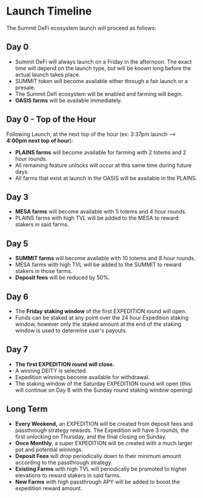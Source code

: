 # Launch Timeline

The Summit DeFi ecosystem launch will proceed as follows:

## Day 0

* Summit DeFi will always launch on a Friday in the afternoon. The exact time will depend on the launch type, but will be known long before the actual launch takes place.
* SUMMIT token will become available either through a fair launch or a presale.
* The Summit Defi ecosystem will be enabled and farming will begin.
* **OASIS farms** will be available immediately.

## Day 0 - Top of the Hour

Following Launch, at the next top of the hour \(ex: 3:37pm launch --&gt; **4:00pm next top of hour**\):

* **PLAINS farms** will become available for farming with 2 totems and 2 hour rounds.
* All remaining feature unlocks will occur at this same time during future days.
* All farms that exist at launch in the OASIS will be available in the PLAINS.

## Day 3

* **MESA farms** will become available with 5 totems and 4 hour rounds.
* PLAINS farms with high TVL will be added to the MESA to reward stakers in said farms.

## Day 5

* **SUMMIT farms** will become available with 10 totems and 8 hour rounds.
* MESA farms with high TVL will be added to the SUMMIT to reward stakers in those farms.
* **Deposit fees** will be reduced by 50%.

## Day 6

* The **Friday staking window** of the first EXPEDITION round will open.
* Funds can be staked at any point over the 24 hour Expedition staking window, however only the staked amount at the end of the staking window is used to determine user's payouts.

## Day 7

* **The first EXPEDITION round will close.**
* A winning DEITY is selected.
* Expedition winnings become available for withdrawal.
* The staking window of the Saturday EXPEDITION round will open \(this will continue on Day 8 with the Sunday round staking window opening\)

## Long Term

* **Every Weekend,** an EXPEDITION will be created from deposit fees and passthrough strategy rewards. The Expedition will have 3 rounds, the first unlocking on Thursday, and the final closing on Sunday.
* **Once Monthly**, a super EXPEDITION will be created with a much larger pot and potential winnings.
* **Deposit Fees** will drop periodically down to their minimum amount according to the passthrough strategy. 
* **Existing Farms** with high TVL will periodically be promoted to higher elevations to reward stakers in said farms.
* **New Farms** with high passthrough APY will be added to boost the expedition reward amount.



